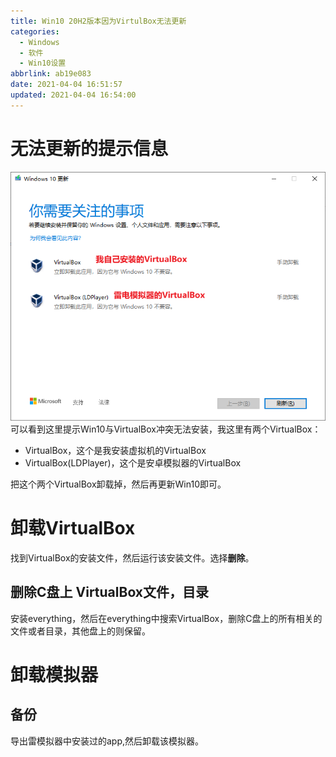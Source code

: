 ```yaml
---
title: Win10 20H2版本因为VirtulBox无法更新
categories:
  - Windows
  - 软件
  - Win10设置
abbrlink: ab19e083
date: 2021-04-04 16:51:57
updated: 2021-04-04 16:54:00
---
```

<!-- Blog/Windows/Software/WIN10Settings/BecauseTheVirtualBoxWin10_20H2VersionCannotBeUpdated/ -->
# 无法更新的提示信息
![](https://raw.githubusercontent.com/lanlan2017/images/master/Blog/Windows/Software/WIN10Settings/BecauseTheVirtualBoxWin10_20H2VersionCannotBeUpdated/1.png)
可以看到这里提示Win10与VirtualBox冲突无法安装，我这里有两个VirtualBox：
- VirtualBox，这个是我安装虚拟机的VirtualBox
- VirtualBox(LDPlayer)，这个是安卓模拟器的VirtualBox

把这个两个VirtualBox卸载掉，然后再更新Win10即可。

# 卸载VirtualBox
找到VirtualBox的安装文件，然后运行该安装文件。选择**删除**。
## 删除C盘上 VirtualBox文件，目录
安装everything，然后在everything中搜索VirtualBox，删除C盘上的所有相关的文件或者目录，其他盘上的则保留。

# 卸载模拟器
## 备份
导出雷模拟器中安装过的app,然后卸载该模拟器。